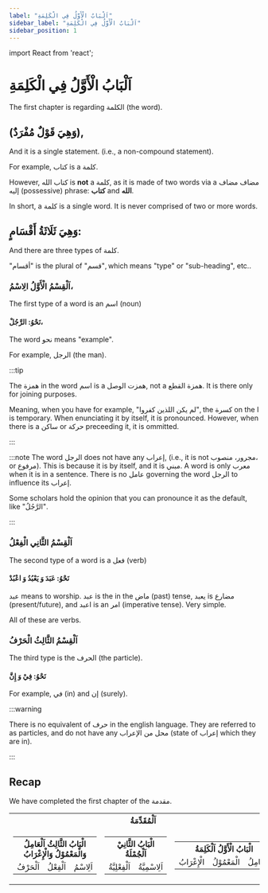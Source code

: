 ```yaml
---
label: "اَلْبَابُ الْأَوَّلُ فِي الْكَلِمَةِ"
sidebar_label: "اَلْبَابُ الْأَوَّلُ فِي الْكَلِمَةِ"
sidebar_position: 1
---
```


import React from 'react';

# اَلْبَابُ الْأَوَّلُ فِي الْكَلِمَةِ

The first chapter is regarding الكلمة (the word). 

## (وَهِيَ قَوْلٌ مُفْرَدٌ),

And it is a single statement. (i.e., a non-compound statement).

For example, كتاب is a كلمة.

However, كتاب الله is **not** a كلمة, as it is made of two words via a مضاف مضاف إليه (possessive) phrase: **كتاب** and **الله**.

In short, a كلمة is a single word. It is never comprised of two or more words.

## وَهِيَ ثَلَاثَةُ أَقْسَامٍ:

And there are three types of كلمة. 

"أقسام" is the plural of "قسم", which means "type" or "sub-heading", etc..

### اَلْقِسْمُ الْأَوَّلُ الِاسْمُ،

The first type of a word is an اسم (noun)

#### نَحْوُ: الرَّجُلْ،

The word نحو means "example".

For example, الرجل (the man).


:::tip

The همزة in the word اسم is a همزت الوصل, not a همزة القطع. It is there only for joining purposes.

Meaning, when you have for example, "لم يكن اللذين كفروا", the كسرة on the ا is temporary. When enunciating it by itself, it is pronounced. However, when there is a ساكن or حركة preceeding it, it is ommitted.

:::

:::note
The word الرجل does not have any إعراب, (i.e., it is not مجرور، منصوب، or مرفوع). This is because it is by itself, and it is مبني. A word is only معرب when it is in a sentence. There is no عامل governing the word الرجل to influence its إعراب. 

Some scholars hold the opinion that you can pronounce it as the default, like "الرَّجُلُ".

:::

### اَلْقِسْمُ الثَّانِي الْفِعْلُ

The second type of a word is a  فعل (verb)

#### نَحْوُ: عَبَدَ وَ يَعْبُدُ وَ اعْبُدْ

عبد means to worship. عبد is the in the ماض (past) tense, يعبد is مضارع (present/future), and اعبد is an امر (imperative tense). Very simple.

All of these are verbs.

### اَلْقِسْمُ الثَّالِثُ الْحَرْفُ

The third type is the الحرف (the particle).

#### نَحْوُ: فِيْ وَ إِنَّ

For example, في (in) and إن (surely).

:::warning

There is no equivalent of حرف in the english language. They are referred to as particles, and do not have any محل من الإعراب (state of إعراب which they are in).

:::

## Recap

We have completed the first chapter of the مقدمة.

<table>
    <tr>
        <th colspan="3">اَلْمُقَدِّمَةُ</th>
    </tr>
    <tr>
        <td>
            <table>
                <tr>
                    <th colspan="3">الْبَابُ الثَّالِثُ  اَلْعَامِلُ وَالْمَعْمُوْلُ وَالْإِعْرَابُ</th>
                </tr>
                <tr>
                    <td>اَلْحَرْفُ</td>
                    <td>اَلْفِعْلُ</td>
                    <td>اَلِاسْمُ</td>
                </tr>
            </table>
        </td>
        <td>
            <table>
                <tr>
                    <th colspan="3">الْبَابُ الثَّانِيْ اَلْجُمْلَةُ</th>
                </tr>
                <tr>
                    <td>اَلْفِعْلِيَّةُ</td>
                    <td>اَلِاسْمِيَّةُ</td>
                </tr>
            </table>
        </td>
        <td>
            <table>
                <tr>
                    <th colspan="3" class="highlight">الْبَابُ الْأَوَّلُ اَلْكَلِمَةُ</th>
                </tr>
                <tr>
                    <td class="highlight">الْإِعْرَابُ</td>
                    <td class="highlight">الْمَعْمُوْلُ</td>
                    <td class="highlight">الْعَامِلُ</td>
                </tr>
            </table>
        </td>
    </tr>
</table>
